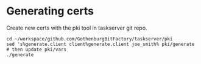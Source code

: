 # Generating certs

Create new certs with the pki tool in taskserver git repo.

```
cd ~/workspace/github.com/GothenburgBitFactory/taskserver/pki
sed 's%generate.client client%generate.client joe_smith% pki/generate
# then update pki/vars
./generate

```
